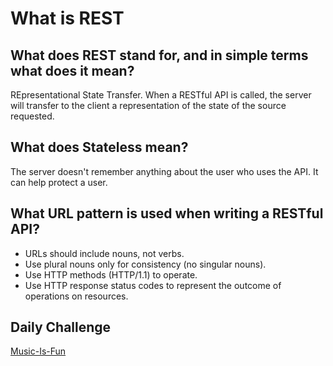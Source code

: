 # What is REST

##  What does REST stand for, and in simple terms what does it mean?

REpresentational State Transfer. When a RESTful API is called, the server will transfer to the client a representation of the state of the source requested. 

## What does Stateless mean?

The server doesn't remember anything about the user who uses the API. It can help protect a user. 

## What URL pattern is used when writing a RESTful API?

* URLs should include nouns, not verbs.
* Use plural nouns only for consistency (no singular nouns).
* Use HTTP methods (HTTP/1.1) to operate.
* Use HTTP response status codes to represent the outcome of operations on resources.

## Daily Challenge

[Music-Is-Fun](https://derekshain.github.io/Music-Is-Fun/)
